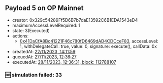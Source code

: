 ## Payload 5 on OP Mainnet

- creator: 0x329c54289Ff5D6B7b7daE13592C6B1EDA1543eD4
- maximumAccessLevelRequired: 1
- state: 3(Executed)
- actions:
  - [0x41DaCfA8Bc41221F46c780fD6469dAD4CDCceF83](https://optimistic.etherscan.io/tx/0x41DaCfA8Bc41221F46c780fD6469dAD4CDCceF83), accessLevel: 1, withDelegateCall: true, value: 0, signature: execute(), callData: 0x
- createdAt: [22/11/2023, 14:11:59](https://optimistic.etherscan.io/tx/0x1e389e26f7338f681de1fccff9c4c1251fcc2bbdd6ca4c89f92f6199c3cfab7f)
- queuedAt: [27/11/2023, 12:36:27](https://optimistic.etherscan.io/tx/0xdccf022136abd52d2eb6724828e97ad0babfa44da571551dc75ca107c38af680)
- executedAt: [28/11/2023, 12:36:31, block: 112788107](https://optimistic.etherscan.io/tx/0x85a6c4668f31c070159fb10570f0ff1cb0b2277795d9006259ec5062ea9ed85c)

### :sos: simulation failed: 33
